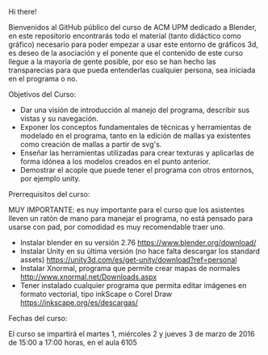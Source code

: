 Hi there!

Bienvenidos al GitHub público del curso de ACM UPM dedicado a Blender, en este repositorio encontrarás todo el material (tanto didáctico como gráfico) necesario para poder empezar a usar este entorno de gráficos 3d, es deseo de la asociación y el ponente que el contenido de este curso llegue a la mayoría de gente posible, por eso se han hecho las transparecias para que pueda entenderlas cualquier persona, sea iniciada en el programa o no.

Objetivos del Curso:
	
* Dar una visión de introducción al manejo del programa, describir sus vistas y su navegación.
* Exponer los conceptos fundamentales de técnicas y herramientas de modelado en el programa, tanto en la edición de mallas ya existentes como creación de mallas a partir de svg's.
* Enseñar las herramientas utilizadas para crear texturas y aplicarlas de forma idónea a los modelos creados en el punto anterior.
* Demostrar el acople que puede tener el programa con otros entornos, por ejemplo unity.


Prerrequisitos del curso:


MUY IMPORTANTE: es nuy importante para el curso que los asistentes lleven un ratón de mano para manejar el programa, no está pensado para usarse con pad, por comodidad es muy recomendable traer uno.
* Instalar blender en su versión 2.76 https://www.blender.org/download/
* Instalar Unity en su última versión (no hace falta descargar los standard assets) https://unity3d.com/es/get-unity/download?ref=personal
* Instalar Xnormal, programa que permite crear mapas de normales http://www.xnormal.net/Downloads.aspx
* Tener instalado cualquier programa que permita editar imágenes en formato vectorial, tipo inkScape o Corel Draw https://inkscape.org/es/descargas/

Fechas del curso:

El curso se impartirá el martes 1, miércoles 2 y jueves 3 de marzo de 2016 de 15:00 a 17:00 horas, en el aula 6105


